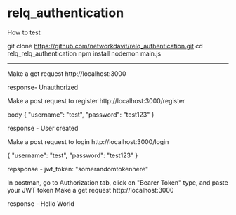 # relq_authentication

How to test

git clone https://github.com/networkdavit/relq_authentication.git
cd relq_relq_authentication
npm install
nodemon main.js


--------------------------

Make a get request 
http://localhost:3000

response- Unauthorized

Make a post request to register
http://localhost:3000/register

body
{
    "username": "test", 
    "password": "test123"
}

response - User created

Make a post request to login
http://localhost:3000/login

{
    "username": "test", 
    "password": "test123"
}

repsponse - jwt_token: "somerandomtokenhere"

In postman, go to Authorization tab, click on "Bearer Token" type, and paste your JWT token
Make a get request 
http://localhost:3000

response - Hello World


